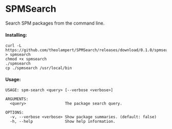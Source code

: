 # SPMSearch

Search SPM packages from the command line.

#### Installing:

```
curl -L https://github.com/theolampert/SPMSearch/releases/download/0.1.0/spmsearch > spmsearch
chmod +x spmsearch
./spmsearch
cp ./spmsearch /usr/local/bin
```

#### Usage:
```
USAGE: spm-search <query> [--verbose <verbose>]

ARGUMENTS:
  <query>                 The package search query.

OPTIONS:
  -v, --verbose <verbose> Show package summaries. (default: false)
  -h, --help              Show help information.
```
